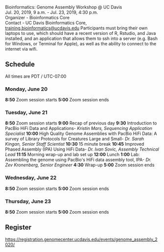 Bioinformatics: Genome Assembly Workshop @ UC Davis  
Jul. 20, 2019, 9 a.m. - Jul. 23, 2019, 4:30 p.m.  
Organizer - Bioinformatics Core  
Contact - UC Davis Bioinformatics Core, training.bioinformatics@ucdavis.edu
Participants must bring their own laptops to use, which should have a recent version of R, Rstudio, and Java installed, and an application that allows them to ssh into a server (e.g. Bash for Windows, or Terminal for Apple), as well as the ability to connect to the internet via wifi.

## Schedule

All times are PDT / UTC-07:00

### Monday, June 20

**8:50** Zoom session starts
**5:00** Zoom session ends

### Tuesday, June 21

**8:50** Zoom session starts
**9:00** Recap of previous day
**9:30** Introduction to PacBio HiFi Data and Applications- *Kristin Mars, Sequencing Application Specialist*
**10:00** High Quality Genome Assemblies with PacBio HiFi Data: A survey of Library Protocols for Creatures Large and Small- *Dr. Sarah Kingan, Senior Staff Scientist*
**10:30** 15 minute break
**10:45** Improved Phased Assembly (IPA) Using HiFi Data- *Dr. Ivan Sovic, Assembly Technical Lead*
**11:15** Morning wrap-up and lab set up
**12:00** Lunch
**1:00** Lab: Assembling the genome using PacBio's HiFi data assembly tool, IPA- *Dr. Zev Kronenberg, Senior Engineer*
**4:30** Wrap-up
**5:00** Zoom session ends

### Wednesday, June 22

**8:50** Zoom session starts
**5:00** Zoom session ends

### Thursday, June 23

**8:50** Zoom session starts
**5:00** Zoom session ends

## Register

https://registration.genomecenter.ucdavis.edu/events/genome_assembly_2020/

